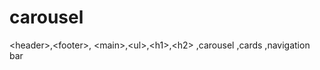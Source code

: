 # carousel
&lt;header>,&lt;footer>, &lt;main>,&lt;ul>,&lt;h1>,&lt;h2> ,carousel ,cards ,navigation bar
